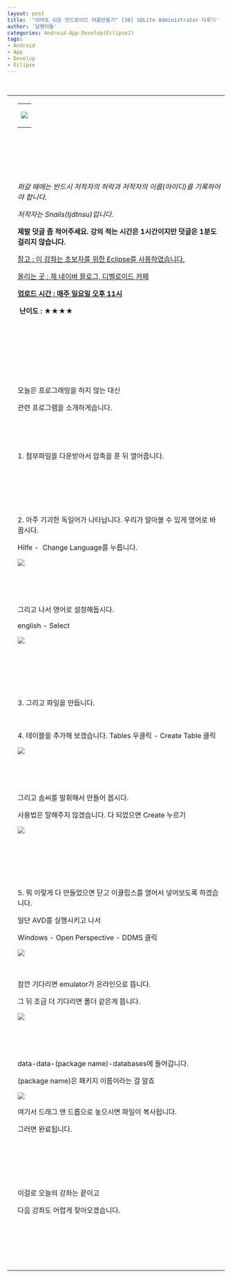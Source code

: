 ```yaml
---
layout: post
title: '"아마도 쉬운 안드로이드 어플만들기" [36] SQLite Administrator 다루기'
author: '달팽이들'
categories: Android-App-Develop(Eclipse2)
tags:
- Android
- App
- Develop
- Eclipse
---
```



<script> location.href='https://cafe.naver.com/develoid/349020' ; </script>

<p>&nbsp;</p><p><table    ><tbody><tr><td ></td><td ><table ><tbody><tr><td  valign="bottom"><p><img src="https://dthumb-phinf.pstatic.net/?src=%22http%3A%2F%2Fpostfiles3.naver.net%2F20130523_178%2Ftjdtnsu_1369283538974akCh1_JPEG%2Fand.jpg%3Ftype%3Dw2%22&amp;type=cafe_wa740"></p></td></tr></tbody></table><p><p><p><i></i>&nbsp;</p><p>&nbsp;</p><p>&nbsp;</p><p><i>퍼갈 때에는 반드시 저작자의 허락과 저작자의 이름(아이디)를 기록하어야 합니다.</i></p><p><i>저작자는 Snails(tjdtnsu)입니다.</i></p><p><strong>제발 덧글 좀 적어주세요. 강의 적는 시간은 1시간이지만 덧글은 1분도 걸리지 않습니다.</strong></p><p><u>참고 : 이 강좌는 초보자를 위한 Eclipse를 사용하였습니다.</u></p><p><u>올리는 곳 : 제 네이버 블로그, 디벨로이드 카페</u></p><p><u><strong>업로드 시간 : 매주 일요일 오후 11시</strong></u><p></p><p>&nbsp;<strong>난이도 : ★★★★</strong></p><p></p><p></p><p>&nbsp;</p><p>&nbsp;</p><p>&nbsp;</p><p></p><p>&nbsp;</p><p>오늘은 프로그래밍을 하지 않는 대신</p><p>관련 프로그램을 소개하게습니다.</p><p>&nbsp;</p><p>&nbsp;</p><p>1. 첨부파일을 다운받아서 압축을 푼 뒤 열어줍니다.</p><p>&nbsp;</p><p>&nbsp;</p><p>&nbsp;</p><p>2. 아주 기괴한 독일어가 나타납니다. 우리가 알아볼 수 있게 영어로 바꿉시다.</p><p>Hilfe - &nbsp;Change Language를 누릅니다.</p><p><img src="https://dthumb-phinf.pstatic.net/?src=%22http%3A%2F%2Fblogfiles.naver.net%2F20131208_49%2Ftjdtnsu_1386502445746TGsEm_PNG%2F%25C1%25A6%25B8%25F1_%25BE%25F8%25C0%25BD.png%22&amp;type=cafe_wa740"></p><p>&nbsp;</p><p>&nbsp;</p><p>그리고 나서 영어로 설정해둡시다.</p><p>english - Select</p><p><img src="https://dthumb-phinf.pstatic.net/?src=%22http%3A%2F%2Fblogfiles.naver.net%2F20131208_22%2Ftjdtnsu_1386502491016Xr8E6_PNG%2F%25C1%25A6%25B8%25F1_%25BE%25F8%25C0%25BD.png%22&amp;type=cafe_wa740"></p><p>&nbsp;</p><p>&nbsp;</p><p>&nbsp;</p><p>3. 그리고 파일을 만듭니다.</p><p>&nbsp;</p><p>4. 테이블을 추가해 보겠습니다. Tables 우클릭 - Create Table 클릭</p><p><img src="https://dthumb-phinf.pstatic.net/?src=%22http%3A%2F%2Fblogfiles.naver.net%2F20131208_145%2Ftjdtnsu_13865048392008y1hH_PNG%2F%25C1%25A6%25B8%25F1_%25BE%25F8%25C0%25BD.png%22&amp;type=cafe_wa740"></p><p>&nbsp;</p><p>&nbsp;</p><p>그리고 솜씨를 발휘해서 만들어 봅시다.</p><p>사용법은 말해주지 않겠습니다. 다 되었으면 Create 누르기</p><p><img src="https://dthumb-phinf.pstatic.net/?src=%22http%3A%2F%2Fblogfiles.naver.net%2F20131208_272%2Ftjdtnsu_1386505016395YahTv_PNG%2F%25C1%25A6%25B8%25F1_%25BE%25F8%25C0%25BD.png%22&amp;type=cafe_wa740"></p><p>&nbsp;</p><p>&nbsp;</p><p>&nbsp;</p><p>5. 뭐 이렇게 다 만들었으면 닫고 이클립스를 열어서 넣어보도록 하겠습니다.</p><p>일단 AVD를 실행시키고 나서 </p><p>Windows - Open Perspective - DDMS 클릭</p><p><img src="https://dthumb-phinf.pstatic.net/?src=%22http%3A%2F%2Fblogfiles.naver.net%2F20131208_56%2Ftjdtnsu_13865051874458eVVc_PNG%2F%25C1%25A6%25B8%25F1_%25BE%25F8%25C0%25BD.png%22&amp;type=cafe_wa740"></p><p>&nbsp;</p><p>잠깐 기다리면 emulator가 온라인으로 뜹니다.</p><p>그 뒤 조금 더 기다리면 폴더 같은게 뜹니다.</p><p><img src="https://dthumb-phinf.pstatic.net/?src=%22http%3A%2F%2Fblogfiles.naver.net%2F20131208_32%2Ftjdtnsu_1386505333225Nb9cz_PNG%2F%25C1%25A6%25B8%25F1_%25BE%25F8%25C0%25BD.png%22&amp;type=cafe_wa740"></p><p>&nbsp;</p><p>&nbsp;</p><p>data-data-(package name)-databases에 들어갑니다.</p><p>(package name)은 패키지 이름이라는 걸 알죠</p><p><img src="https://dthumb-phinf.pstatic.net/?src=%22http%3A%2F%2Fblogfiles.naver.net%2F20131208_75%2Ftjdtnsu_1386505592677jCDTu_PNG%2F%25C1%25A6%25B8%25F1_%25BE%25F8%25C0%25BD.png%22&amp;type=cafe_wa740"></p><p>여기서 드래그 앤 드롭으로 놓으시면 파일이 복사됩니다.</p><p>그러면 완료됩니다.</p><p>&nbsp;</p><p>&nbsp;</p><p>&nbsp;</p><p>이걸로 오늘의 강좌는 끝이고</p><p>다음 강좌도 어렵게 찾아오겠습니다.</p><p></p><p>&nbsp;</p><p>&nbsp;</p><p>&nbsp;</p><p></p></p></p></td></tr></tbody></table></p>

